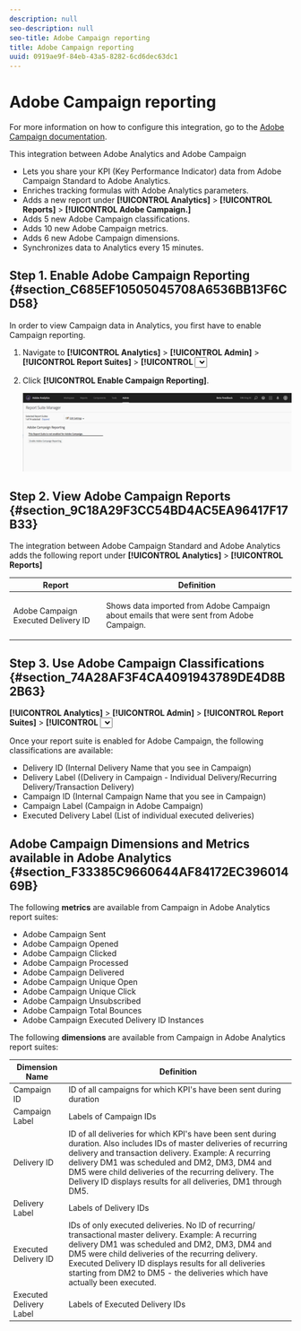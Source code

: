 ```yaml
---
description: null
seo-description: null
seo-title: Adobe Campaign reporting
title: Adobe Campaign reporting
uuid: 0919ae9f-84eb-43a5-8282-6cd6dec63dc1
---
```


# Adobe Campaign reporting

For more information on how to configure this integration, go to the [Adobe Campaign documentation](https://helpx.adobe.com/campaign/standard/integrating/using/about-campaign-analytics-integration.html).

This integration between Adobe Analytics and Adobe Campaign

* Lets you share your KPI (Key Performance Indicator) data from Adobe Campaign Standard to Adobe Analytics.
* Enriches tracking formulas with Adobe Analytics parameters.
* Adds a new report under  **[!UICONTROL Analytics]** > **[!UICONTROL Reports]** > **[!UICONTROL Adobe Campaign.]** 
* Adds 5 new Adobe Campaign classifications.
* Adds 10 new Adobe Campaign metrics.
* Adds 6 new Adobe Campaign dimensions.
* Synchronizes data to Analytics every 15 minutes.

## Step 1. Enable Adobe Campaign Reporting {#section_C685EF10505045708A6536BB13F6CD58}

In order to view Campaign data in Analytics, you first have to enable Campaign reporting.

1. Navigate to  **[!UICONTROL Analytics]** > **[!UICONTROL Admin]** > **[!UICONTROL Report Suites]** > **[!UICONTROL <select report suite>]** > **[!UICONTROL Edit Settings]** > **[!UICONTROL Adobe Campaign]** > **[!UICONTROL Adobe Campaign Reporting]** .
1. Click **[!UICONTROL Enable Campaign Reporting]**.

   ![](assets/enable-campaign.png)

## Step 2. View Adobe Campaign Reports {#section_9C18A29F3CC54BD4AC5EA96417F17B33}

The integration between Adobe Campaign Standard and Adobe Analytics adds the following report under  **[!UICONTROL Analytics]** > **[!UICONTROL Reports]** 

<table id="table_3627F40DC90646A7B5E217A88B6FD630"> 
 <thead> 
  <tr> 
   <th colname="col1" class="entry"> Report </th> 
   <th colname="col2" class="entry"> Definition </th> 
  </tr> 
 </thead>
 <tbody> 
  <tr> 
   <td colname="col1"> <p>Adobe Campaign Executed Delivery ID </p> </td> 
   <td colname="col2"> <p>Shows data imported from Adobe Campaign about emails that were sent from Adobe Campaign. </p> </td> 
  </tr> 
 </tbody> 
</table>

## Step 3. Use Adobe Campaign Classifications {#section_74A28AF3F4CA4091943789DE4D8B2B63}

**[!UICONTROL Analytics]** > **[!UICONTROL Admin]** > **[!UICONTROL Report Suites]** > **[!UICONTROL <select report suite>]** > **[!UICONTROL Edit Settings]** > **[!UICONTROL Adobe Campaign]** > **[!UICONTROL Adobe Campaign Classifications]**

Once your report suite is enabled for Adobe Campaign, the following classifications are available:

* Delivery ID (Internal Delivery Name that you see in Campaign) 
* Delivery Label ((Delivery in Campaign - Individual Delivery/Recurring Delivery/Transaction Delivery) 
* Campaign ID (Internal Campaign Name that you see in Campaign) 
* Campaign Label (Campaign in Adobe Campaign) 
* Executed Delivery Label (List of individual executed deliveries)

## Adobe Campaign Dimensions and Metrics available in Adobe Analytics {#section_F33385C9660644AF84172EC39601469B}

The following **metrics** are available from Campaign in Adobe Analytics report suites:

* Adobe Campaign Sent 
* Adobe Campaign Opened 
* Adobe Campaign Clicked 
* Adobe Campaign Processed 
* Adobe Campaign Delivered 
* Adobe Campaign Unique Open 
* Adobe Campaign Unique Click 
* Adobe Campaign Unsubscribed 
* Adobe Campaign Total Bounces 
* Adobe Campaign Executed Delivery ID Instances

The following **dimensions** are available from Campaign in Adobe Analytics report suites: 

| Dimension Name | Definition |
|--- |--- |
|Campaign ID|ID of all campaigns for which KPI's have been sent during duration|
|Campaign Label|Labels of Campaign IDs|
|Delivery ID|ID of all deliveries for which KPI's have been sent during duration. Also includes IDs of master deliveries of recurring delivery and transaction delivery. Example: A recurring delivery DM1 was scheduled and DM2, DM3, DM4 and DM5 were child deliveries of the recurring delivery.  The Delivery ID displays results for all deliveries, DM1 through DM5.|
|Delivery Label|Labels of Delivery IDs|
|Executed Delivery ID|IDs of only executed deliveries. No ID of recurring/ transactional master delivery. Example: A recurring delivery DM1 was scheduled and DM2, DM3, DM4 and DM5 were child deliveries of the recurring delivery. Executed Delivery ID displays results for all deliveries starting from DM2 to DM5 - the deliveries which have actually been executed.|
|Executed Delivery Label|Labels of Executed Delivery IDs|
